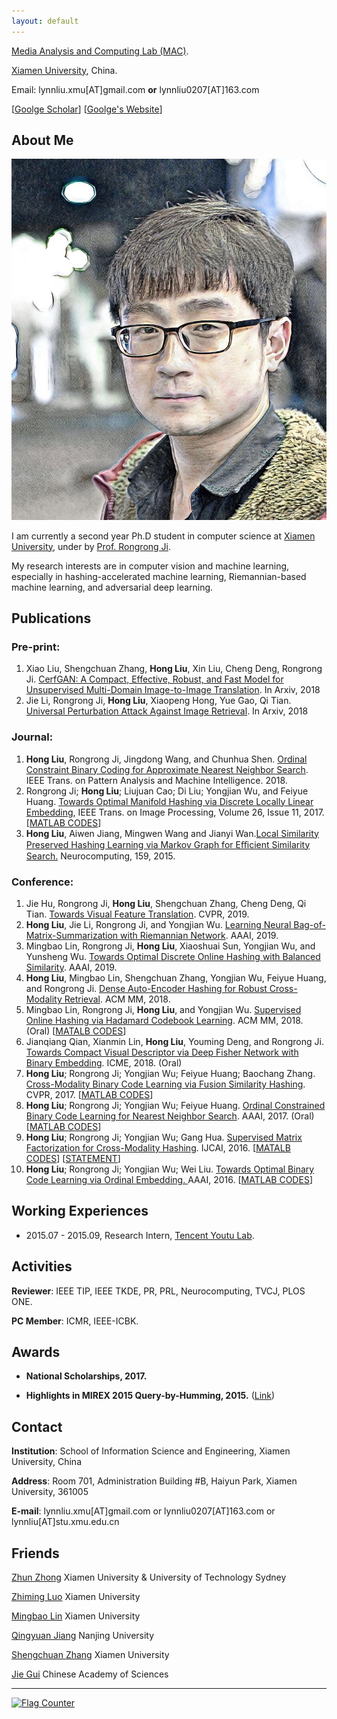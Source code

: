 ```yaml
---
layout: default
---
```



[Media Analysis and Computing Lab (MAC)](http://mac.xmu.edu.cn/index.php).

[Xiamen University](http://www.xmu.edu.cn/), China.

Email: lynnliu.xmu[AT]gmail.com **or** lynnliu0207[AT]163.com              

[[Goolge Scholar](https://scholar.google.com/citations?user=BC7N2dYAAAAJ&hl=zh-CN)] [[Goolge's Website](https://sites.google.com/site/hlxmu27)]

## About Me

<img class="profile-picture" src="hongliu_2.jpg">

I am currently a second year Ph.D student in computer science at [Xiamen University](http://www.xmu.edu.cn/), under by [Prof. Rongrong Ji](http://mac.xmu.edu.cn/rrji-en.html). 

My research interests are in computer vision and machine learning, especially in hashing-accelerated machine learning, Riemannian-based machine learning, and adversarial deep learning.

## Publications

### Pre-print:
1. Xiao Liu, Shengchuan Zhang, **Hong Liu**, Xin Liu, Cheng Deng, Rongrong Ji. [CerfGAN: A Compact, Effective, Robust, and Fast Model for Unsupervised Multi-Domain Image-to-Image Translation](https://arxiv.org/abs/1805.10871). In Arxiv, 2018
2. Jie Li, Rongrong Ji, **Hong Liu**, Xiaopeng Hong, Yue Gao, Qi Tian. [Universal Perturbation Attack Against Image Retrieval](https://arxiv.org/abs/1812.00552). In Arxiv, 2018

### Journal:
1. **Hong Liu**, Rongrong Ji, Jingdong Wang, and Chunhua Shen. [Ordinal Constraint Binary Coding for Approximate Nearest Neighbor Search](http://ieeexplore.ieee.org/document/8326558/). IEEE Trans. on Pattern Analysis and Machine Intelligence. 2018. 
2. Rongrong Ji; **Hong Liu**; Liujuan Cao; Di Liu; Yongjian Wu, and Feiyue Huang. [Towards Optimal Manifold Hashing via Discrete Locally Linear Embedding](http://ieeexplore.ieee.org/abstract/document/8000395/), IEEE Trans. on Image Processing, Volume 26, Issue 11, 2017. [[MATLAB CODES](https://github.com/LynnHongLiu/DLLH)]
3. **Hong Liu**, Aiwen Jiang, Mingwen Wang and Jianyi Wan.[Local Similarity Preserved Hashing Learning via Markov Graph for Eﬃcient Similarity Search.](http://www.sciencedirect.com/science/article/pii/S0925231215001538) Neurocomputing, 159, 2015.

### Conference:
1. Jie Hu, Rongrong Ji, **Hong Liu**, Shengchuan Zhang, Cheng Deng, Qi Tian. [Towards Visual Feature Translation](https://arxiv.org/abs/1812.00573). CVPR, 2019.
2. **Hong Liu**, Jie Li, Rongrong Ji, and Yongjian Wu. [Learning Neural Bag-of-Matrix-Summarization with Riemannian Network](http://mac.xmu.edu.cn/rrji/papers/aaai-2019_liuhong.pdf). AAAI, 2019. 
3. Mingbao Lin, Rongrong Ji, **Hong Liu**, Xiaoshuai Sun, Yongjian Wu, and Yunsheng Wu. [Towards Optimal Discrete Online Hashing with Balanced Similarity](http://mac.xmu.edu.cn/rrji/papers/Towards%20Optimal%20Discrete%20Online%20Hashing%20with%20Balanced%20Similarity.pdf). AAAI, 2019.
4. **Hong Liu**, Mingbao Lin, Shengchuan Zhang, Yongjian Wu, Feiyue Huang, and Rongrong Ji. [Dense Auto-Encoder Hashing for Robust Cross-Modality Retrieval](https://dl.acm.org/citation.cfm?id=3240684). ACM MM, 2018. 
5. Mingbao Lin, Rongrong Ji, **Hong Liu**, and Yongjian Wu. [Supervised Online Hashing via Hadamard Codebook Learning](https://dl.acm.org/citation.cfm?id=3240519). ACM MM, 2018. (Oral) [[MATALB CODES](https://github.com/lmbxmu/Supervised-Online-Hashing-via-Hadamard-Codebook-Learning)]
6. Jianqiang Qian, Xianmin Lin, **Hong Liu**, Youming Deng, and  Rongrong Ji. [Towards Compact Visual Descriptor via Deep Fisher Network with Binary Embedding](https://lynnhongliu.github.io/hliu/icme18.pdf). ICME, 2018. (Oral) 
7. **Hong Liu**; Rongrong Ji; Yongjian Wu; Feiyue Huang; Baochang Zhang. [Cross-Modality Binary Code Learning via Fusion Similarity Hashing](http://mac.xmu.edu.cn/pdf/3667.pdf). CVPR, 2017. [[MATLAB CODES](https://github.com/LynnHongLiu/FSH)]
8. **Hong Liu**; Rongrong Ji; Yongjian Wu; Feiyue Huang. [Ordinal Constrained Binary Code Learning for Nearest Neighbor Search](https://aaai.org/ocs/index.php/AAAI/AAAI17/paper/view/14813/14399). AAAI, 2017. (Oral) [[MATLAB CODES](https://github.com/LynnHongLiu/OCH)]
9. **Hong Liu**; Rongrong Ji; Yongjian Wu; Gang Hua. [Supervised Matrix Factorization for Cross-Modality Hashing](http://www.ijcai.org/Proceedings/16/Papers/253.pdf). IJCAI, 2016. [[MATALB CODES](https://github.com/LynnHongLiu/SMFH)] [[STATEMENT](http://mac.xmu.edu.cn/pdf/RPub.pdf)]
10. **Hong Liu**; Rongrong Ji; Yongjian Wu; Wei Liu. [Towards Optimal Binary Code Learning via Ordinal Embedding. ](http://www.ee.columbia.edu/~wliu/AAAI16_OrdinalEmbed.pdf)AAAI, 2016. [[MATLAB CODES](https://github.com/LynnHongLiu/OEH)]


## Working Experiences

- 2015.07 - 2015.09, Research Intern, [Tencent Youtu Lab](https://bestimage.qq.com/).

## Activities

**Reviewer**: IEEE TIP, IEEE TKDE, PR, PRL, Neurocomputing, TVCJ, PLOS ONE.

**PC Member**: ICMR, IEEE-ICBK.

## Awards

* **National Scholarships, 2017.**

* **Highlights in MIREX 2015 Query-by-Humming, 2015.**  ([Link](http://www.music-ir.org/mirex/wiki/2015:MIREX2015_Results))


## Contact

**Institution**: School of Information Science and Engineering, Xiamen University, China

**Address**: Room 701, Administration Building #B, Haiyun Park, Xiamen University, 361005

**E-mail**:  lynnliu.xmu[AT]gmail.com or lynnliu0207[AT]163.com or lynnliu[AT]stu.xmu.edu.cn

## Friends

[Zhun Zhong](http://zhunzhong.site/) Xiamen University & University of Technology Sydney

[Zhiming Luo](https://sites.google.com/view/zhimingluo) Xiamen University 

[Mingbao Lin](https://lmbxmu.github.io/) Xiamen University 

[Qingyuan Jiang](http://lamda.nju.edu.cn/jiangqy/) Nanjing University

[Shengchuan Zhang](https://scholar.google.com/citations?user=GToqXScAAAAJ&hl=en) Xiamen University

[Jie Gui](https://scholar.google.com/citations?hl=en&user=f8oE8NgAAAAJ&view_op=list_works&sortby=pubdate) Chinese Academy of Sciences
   
---
<a href="http://s05.flagcounter.com/more/sw"><img src="https://s05.flagcounter.com/count/sw/bg_FFFFFF/txt_000000/border_CC2121/columns_2/maxflags_4/viewers_0/labels_0/pageviews_1/flags_0/percent_0/" alt="Flag Counter" border="0" img class="profile-picture"></a>
